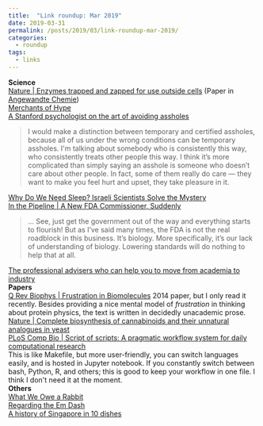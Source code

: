 ```yaml
---
title:  "Link roundup: Mar 2019"
date: 2019-03-31
permalink: /posts/2019/03/link-roundup-mar-2019/
categories: 
  - roundup
tags:
  - links
---
```

**Science**  
[Nature \| Enzymes trapped and zapped for use outside cells](https://www.nature.com/articles/d41586-019-00761-2) (Paper in [Angewandte Chemie](https://onlinelibrary.wiley.com/doi/full/10.1002/anie.201814370))  
[Merchants of Hype ](https://backreaction.blogspot.com/2019/03/merchants-of-hype.html)  
[A Stanford psychologist on the art of avoiding assholes](https://www.vox.com/conversations/2017/9/26/16345476/stanford-psychologist-art-of-avoiding-assholes)  
>I would make a distinction between temporary and certified assholes, because all of us under the wrong conditions can be temporary assholes. I'm talking about somebody who is consistently this way, who consistently treats other people this way. I think it’s more complicated than simply saying an asshole is someone who doesn’t care about other people. In fact, some of them really do care — they want to make you feel hurt and upset, they take pleasure in it. 
  
[Why Do We Need Sleep? Israeli Scientists Solve the Mystery ](https://www.haaretz.com/world-news/why-do-we-need-sleep-israeli-scientists-solve-the-mystery-1.6995426)  
[In the Pipeline \| A New FDA Commissioner, Suddenly](https://blogs.sciencemag.org/pipeline/archives/2019/03/06/a-new-fda-commissioner-suddenly)  
>... See, just get the government out of the way and everything starts to flourish! But as I’ve said many times, the FDA is not the real roadblock in this business. It’s biology. More specifically, it’s our lack of understanding of biology. Lowering standards will do nothing to help that at all.  
  
[The professional advisers who can help you to move from academia to industry](https://www.nature.com/articles/d41586-019-00747-0)  
**Papers**  
[Q Rev Biophys \| Frustration in Biomolecules](https://www.ncbi.nlm.nih.gov/pmc/articles/PMC4256721/) 2014 paper, but I only read it recently. Besides providing a nice mental model of _frustration_ in thinking about protein physics, the text is written in decidedly unacademic prose.  
[Nature \| Complete biosynthesis of cannabinoids and their unnatural analogues in yeast](https://www.nature.com/articles/s41586-019-0978-9)  
[PLoS Comp Bio \| Script of scripts: A pragmatic workflow system for daily computational research](https://journals.plos.org/ploscompbiol/article?id=10.1371/journal.pcbi.1006843)  
This is like Makefile, but more user-friendly, you can switch languages easily, and is hosted in Jupyter notebook. If you constantly switch between bash, Python, R, and others; this is good to keep your workflow in one file. I think I don't need it at the moment.   
**Others**  
[What We Owe a Rabbit](https://www.nybooks.com/articles/2019/03/21/christine-korsgaard-what-we-owe-a-rabbit/)  
[Regarding the Em Dash](https://themillions.com/2018/01/regarding-the-em-dash.html)  
[A history of Singapore in 10 dishes](https://roadsandkingdoms.com/2019/a-history-of-singapore-in-10-dishes/)
